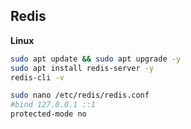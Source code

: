 ## Redis
**Linux**
```bash
sudo apt update && sudo apt upgrade -y
sudo apt install redis-server -y
redis-cli -v

sudo nano /etc/redis/redis.conf
#bind 127.0.0.1 ::1
protected-mode no
```
